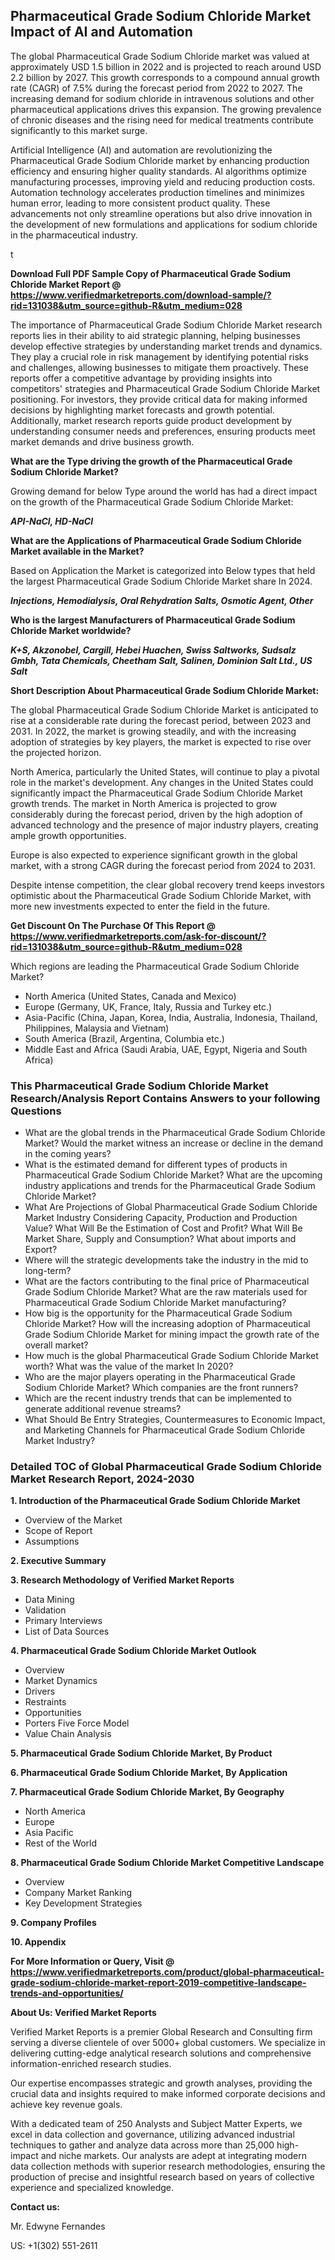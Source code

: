 <h2>Pharmaceutical Grade Sodium Chloride Market Impact of AI and Automation</h2><p>The global Pharmaceutical Grade Sodium Chloride market was valued at approximately USD 1.5 billion in 2022 and is projected to reach around USD 2.2 billion by 2027. This growth corresponds to a compound annual growth rate (CAGR) of 7.5% during the forecast period from 2022 to 2027. The increasing demand for sodium chloride in intravenous solutions and other pharmaceutical applications drives this expansion. The growing prevalence of chronic diseases and the rising need for medical treatments contribute significantly to this market surge.</p><p>Artificial Intelligence (AI) and automation are revolutionizing the Pharmaceutical Grade Sodium Chloride market by enhancing production efficiency and ensuring higher quality standards. AI algorithms optimize manufacturing processes, improving yield and reducing production costs. Automation technology accelerates production timelines and minimizes human error, leading to more consistent product quality. These advancements not only streamline operations but also drive innovation in the development of new formulations and applications for sodium chloride in the pharmaceutical industry.</p>t</p><p id="" class=""><strong>Download Full PDF Sample Copy of Pharmaceutical Grade Sodium Chloride Market Report @ <a href="https://www.verifiedmarketreports.com/download-sample/?rid=131038&utm_source=github-R&utm_medium=028" target="_blank">https://www.verifiedmarketreports.com/download-sample/?rid=131038&utm_source=github-R&utm_medium=028</a></strong></p><p>The importance of&nbsp;Pharmaceutical Grade Sodium Chloride Market research reports lies in their ability to aid strategic planning, helping businesses develop effective strategies by understanding market trends and dynamics. They play a crucial role in risk management by identifying potential risks and challenges, allowing businesses to mitigate them proactively. These reports offer a competitive advantage by providing insights into competitors' strategies and Pharmaceutical Grade Sodium Chloride Market positioning. For investors, they provide critical data for making informed decisions by highlighting market forecasts and growth potential. Additionally, market research reports guide product development by understanding consumer needs and preferences, ensuring products meet market demands and drive business growth.</p><p><strong>What are the&nbsp;Type driving the growth of the Pharmaceutical Grade Sodium Chloride Market?</strong></p><p id="" class="">Growing demand for below Type around the world has had a direct impact on the growth of the Pharmaceutical Grade Sodium Chloride Market:</p><em><strong>API-NaCl, HD-NaCl</strong></em></p><strong>What are the&nbsp;Applications&nbsp;of Pharmaceutical Grade Sodium Chloride Market available in the Market?</strong></p><p id="" class="">Based on Application the Market is categorized into Below types that held the largest Pharmaceutical Grade Sodium Chloride Market share In 2024.</p><em><strong>Injections, Hemodialysis, Oral Rehydration Salts, Osmotic Agent, Other</strong></em></p><strong>Who is the largest Manufacturers of Pharmaceutical Grade Sodium Chloride Market worldwide?</strong></p><p><em><strong>K+S, Akzonobel, Cargill, Hebei Huachen, Swiss Saltworks, Sudsalz Gmbh, Tata Chemicals, Cheetham Salt, Salinen, Dominion Salt Ltd., US Salt</strong></em></p><p id="" class=""><strong>Short Description About Pharmaceutical Grade Sodium Chloride Market:</strong></p><p>The global Pharmaceutical Grade Sodium Chloride Market is anticipated to rise at a considerable rate during the forecast period, between 2023 and 2031. In 2022, the market is growing steadily, and with the increasing adoption of strategies by key players, the market is expected to rise over the projected horizon.</p><p>North America, particularly the United States, will continue to play a pivotal role in the market's development. Any changes in the United States could significantly impact the Pharmaceutical Grade Sodium Chloride Market growth trends. The market in North America is projected to grow considerably during the forecast period, driven by the high adoption of advanced technology and the presence of major industry players, creating ample growth opportunities.</p><p>Europe is also expected to experience significant growth in the global market, with a strong CAGR during the forecast period from 2024 to 2031.</p><p>Despite intense competition, the clear global recovery trend keeps investors optimistic about the Pharmaceutical Grade Sodium Chloride Market, with more new investments expected to enter the field in the future.</p><p id="" class=""><strong>Get Discount On The Purchase Of This Report @ <a href="https://www.verifiedmarketreports.com/ask-for-discount/?rid=131038&utm_source=github-R&utm_medium=028" target="_blank">https://www.verifiedmarketreports.com/ask-for-discount/?rid=131038&utm_source=github-R&utm_medium=028</a></strong></p>Which regions are leading the Pharmaceutical Grade Sodium Chloride Market?</p><ul><li>North America (United States, Canada and Mexico)</li><li>Europe (Germany, UK, France, Italy, Russia and Turkey etc.)</li><li>Asia-Pacific (China, Japan, Korea, India, Australia, Indonesia, Thailand, Philippines, Malaysia and Vietnam)</li><li>South America (Brazil, Argentina, Columbia etc.)</li><li>Middle East and Africa (Saudi Arabia, UAE, Egypt, Nigeria and South Africa)</li></ul><h3 id="" class="">This Pharmaceutical Grade Sodium Chloride Market Research/Analysis Report Contains Answers to your following Questions</h3><ul><li>What are the global trends in the Pharmaceutical Grade Sodium Chloride Market? Would the market witness an increase or decline in the demand in the coming years?</li><li>What is the estimated demand for different types of products in Pharmaceutical Grade Sodium Chloride Market? What are the upcoming industry applications and trends for the Pharmaceutical Grade Sodium Chloride Market?</li><li>What Are Projections of Global Pharmaceutical Grade Sodium Chloride Market Industry Considering Capacity, Production and Production Value? What Will Be the Estimation of Cost and Profit? What Will Be Market Share, Supply and Consumption? What about imports and Export?</li><li>Where will the strategic developments take the industry in the mid to long-term?</li><li>What are the factors contributing to the final price of Pharmaceutical Grade Sodium Chloride Market? What are the raw materials used for Pharmaceutical Grade Sodium Chloride Market manufacturing?</li><li>How big is the opportunity for the Pharmaceutical Grade Sodium Chloride Market? How will the increasing adoption of Pharmaceutical Grade Sodium Chloride Market for mining impact the growth rate of the overall market?</li><li>How much is the global Pharmaceutical Grade Sodium Chloride Market worth? What was the value of the market In 2020?</li><li>Who are the major players operating in the Pharmaceutical Grade Sodium Chloride Market? Which companies are the front runners?</li><li>Which are the recent industry trends that can be implemented to generate additional revenue streams?</li><li>What Should Be Entry Strategies, Countermeasures to Economic Impact, and Marketing Channels for Pharmaceutical Grade Sodium Chloride Market Industry?</li></ul><h3 id="" class="">Detailed TOC of Global Pharmaceutical Grade Sodium Chloride Market Research Report, 2024-2030</h3><p id="" class=""><strong>1. Introduction of the Pharmaceutical Grade Sodium Chloride Market</strong></p><ul><li>Overview of the Market</li><li>Scope of Report</li><li>Assumptions</li></ul><p id="" class=""><strong>2. Executive Summary</strong></p><p id="" class=""><strong>3. Research Methodology of Verified Market Reports</strong></p><ul><li>Data Mining</li><li>Validation</li><li>Primary Interviews</li><li>List of Data Sources</li></ul><p id="" class=""><strong>4. Pharmaceutical Grade Sodium Chloride Market Outlook</strong></p><ul><li>Overview</li><li>Market Dynamics</li><li>Drivers</li><li>Restraints</li><li>Opportunities</li><li>Porters Five Force Model</li><li>Value Chain Analysis</li></ul><p id="" class=""><strong>5. Pharmaceutical Grade Sodium Chloride Market, By Product</strong></p><p id="" class=""><strong>6. Pharmaceutical Grade Sodium Chloride Market, By Application</strong></p><p id="" class=""><strong>7. Pharmaceutical Grade Sodium Chloride Market, By Geography</strong></p><ul><li>North America</li><li>Europe</li><li>Asia Pacific</li><li>Rest of the World</li></ul><p id="" class=""><strong>8. Pharmaceutical Grade Sodium Chloride Market Competitive Landscape</strong></p><ul><li>Overview</li><li>Company Market Ranking</li><li>Key Development Strategies</li></ul><p id="" class=""><strong>9. Company Profiles</strong></p><p id="" class=""><strong>10. Appendix</strong></p><p id="" class=""><strong>For More Information or Query, Visit @ <a href="https://www.verifiedmarketreports.com/product/global-pharmaceutical-grade-sodium-chloride-market-report-2019-competitive-landscape-trends-and-opportunities/" target="_blank">https://www.verifiedmarketreports.com/product/global-pharmaceutical-grade-sodium-chloride-market-report-2019-competitive-landscape-trends-and-opportunities/</a></strong></p><p id="" class=""><strong>About Us: Verified Market Reports</strong></p><p id="" class="">Verified Market Reports is a premier Global Research and Consulting firm serving a diverse clientele of over 5000+ global customers. We specialize in delivering cutting-edge analytical research solutions and comprehensive information-enriched research studies.</p><p id="" class="">Our expertise encompasses strategic and growth analyses, providing the crucial data and insights required to make informed corporate decisions and achieve key revenue goals.</p><p id="" class="">With a dedicated team of 250 Analysts and Subject Matter Experts, we excel in data collection and governance, utilizing advanced industrial techniques to gather and analyze data across more than 25,000 high-impact and niche markets. Our analysts are adept at integrating modern data collection methods with superior research methodologies, ensuring the production of precise and insightful research based on years of collective experience and specialized knowledge.</p><p id="" class=""><strong>Contact us:</strong></p><p id="" class="">Mr. Edwyne Fernandes</p><p id="" class="">US: +1(302) 551-2611</p>